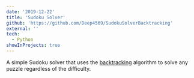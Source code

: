 ```yaml
---
date: '2019-12-22'
title: 'Sudoku Solver'
github: 'https://github.com/Deep4569/SudokuSolverBacktracking'
external: ''
tech:
  - Python
showInProjects: true
---
```


A simple Sudoku solver that uses the [backtracking](https://en.wikipedia.org/wiki/Backtracking) algorithm to solve any puzzle regardless of the difficulty.
